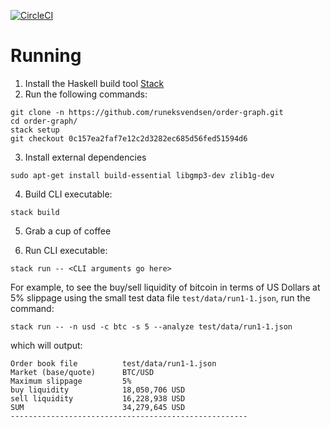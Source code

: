 [![CircleCI](https://circleci.com/gh/runeksvendsen/order-graph.svg?style=svg)](https://circleci.com/gh/runeksvendsen/order-graph)

# Running

1. Install the Haskell build tool [Stack](https://docs.haskellstack.org/en/stable/install_and_upgrade/)
2. Run the following commands:

```
git clone -n https://github.com/runeksvendsen/order-graph.git
cd order-graph/
stack setup
git checkout 0c157ea2faf7e12c2d3282ec685d56fed51594d6
```

3. Install external dependencies

```
sudo apt-get install build-essential libgmp3-dev zlib1g-dev
```

4. Build CLI executable:

```
stack build
```

5. Grab a cup of coffee

6. Run CLI executable:

```
stack run -- <CLI arguments go here>
```

For example, to see the buy/sell liquidity of bitcoin in terms of US Dollars at 5% slippage using the small test data file `test/data/run1-1.json`, run the command:

```
stack run -- -n usd -c btc -s 5 --analyze test/data/run1-1.json
```

which will output:

```
Order book file          test/data/run1-1.json
Market (base/quote)      BTC/USD
Maximum slippage         5%
buy liquidity            18,050,706 USD
sell liquidity           16,228,938 USD
SUM                      34,279,645 USD
-----------------------------------------------------
```
